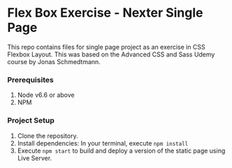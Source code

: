 # Flex Box Exercise - Nexter Single Page

This repo contains files for single page project as an exercise in CSS Flexbox Layout. This was based on the Advanced CSS and Sass Udemy course by Jonas Schmedtmann.

### Prerequisites
1. Node v6.6 or above
2. NPM

### Project Setup
1. Clone the repository.
3. Install dependencies: In your terminal, execute `npm install`
4. Execute `npm start` to build and deploy a version of the static page using Live Server.
